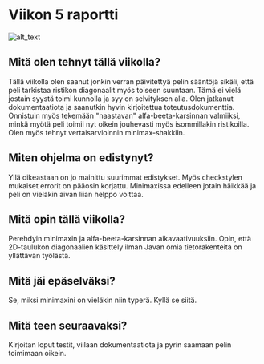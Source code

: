 # Viikon 5 raportti

![alt_text](https://media3.giphy.com/media/Qf6JIRjg9AfBu/giphy.gif?cid=ecf05e472db46583b7a2a9edf1fe84ec74087558c7d6f482&rid=giphy.gif)

## Mitä olen tehnyt tällä viikolla?

Tällä viikolla olen saanut jonkin verran päivitettyä pelin sääntöjä sikäli, että peli tarkistaa ristikon diagonaalit myös toiseen suuntaan.
Tämä ei vielä jostain syystä toimi kunnolla ja syy on selvityksen alla. 
Olen jatkanut dokumentaatiota ja saanutkin hyvin kirjoitettua toteutusdokumenttia.
Onnistuin myös tekemään "haastavan" alfa-beeta-karsinnan valmiiksi, minkä myötä peli toimii nyt oikein jouhevasti myös isommillakin ristikoilla.
Olen myös tehnyt vertaisarvioinnin minimax-shakkiin. 

## Miten ohjelma on edistynyt?

Yllä oikeastaan on jo mainittu suurimmat edistykset. Myös checkstylen mukaiset errorit on pääosin korjattu.
Minimaxissa edelleen jotain häikkää ja peli on vieläkin aivan liian helppo voittaa. 

## Mitä opin tällä viikolla?

Perehdyin minimaxin ja alfa-beeta-karsinnan aikavaativuuksiin. 
Opin, että 2D-taulukon diagonaalien käsittely ilman Javan omia tietorakenteita on yllättävän työlästä.

## Mitä jäi epäselväksi?

Se, miksi minimaxini on vieläkin niin typerä. Kyllä se siitä.

## Mitä teen seuraavaksi?

Kirjoitan loput testit, viilaan dokumentaatiota ja pyrin saamaan pelin toimimaan oikein. 
